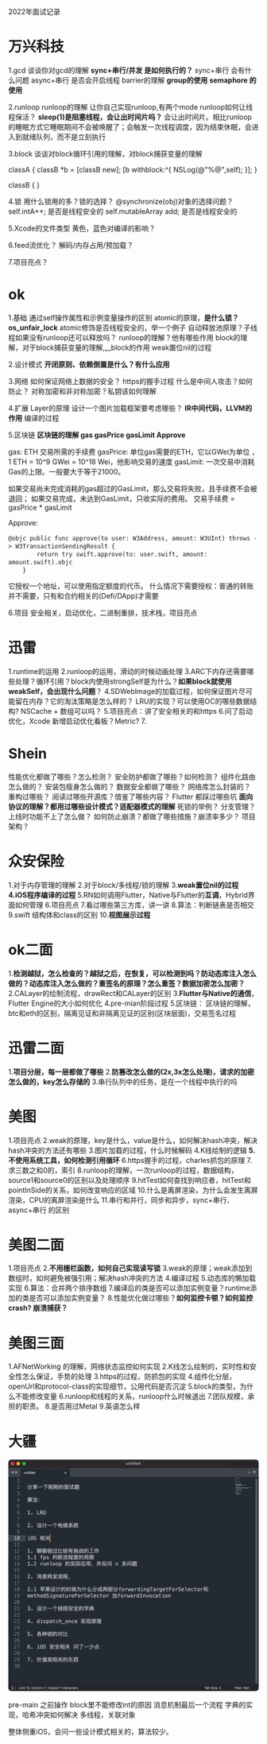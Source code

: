 2022年面试记录

# 万兴科技
1.gcd
谈谈你对gcd的理解
**sync+串行/并发 是如何执行的？**
sync+串行 会有什么问题
async+串行 是否会开启线程
barrier的理解
**group的使用**
**semaphore 的使用**

2.runloop
runloop的理解
让你自己实现runloop,有两个mode
runloop如何让线程保活？
**sleep(1)是阻塞线程，会让出时间片吗？** 会让出时间片。相比runloop的睡眠方式它睡眠期间不会被唤醒了；会触发一次线程调度，因为结束休眠，会进入到就绪队列，而不是立刻执行

3.block
谈谈对block循环引用的理解，对block捕获变量的理解

classA {
    classB *b = [classB new];
    [b withblock:^{
        NSLog(@"%@",self);
    }];
}

classB {
}

4.锁
用什么锁用的多？锁的选择？
@synchronize(obj)对象的选择问题？
self.intA++; 是否是线程安全的
self.mutableArray add; 是否是线程安全的

5.Xcode的文件类型
黄色，蓝色对编译的影响？

6.feed流优化？
解码/内存占用/预加载？

7.项目亮点？

# ok
1.基础
通过self操作属性和示例变量操作的区别
atomic的原理，**是什么锁？ os_unfair_lock** 
atomic修饰是否线程安全的，举一个例子
自动释放池原理？子线程如果没有runloop还可以释放吗？
runloop的理解？他有哪些作用
block的理解，对于block捕获变量的理解,__block的作用
weak置位nil的过程


2.设计模式
**开闭原则、依赖倒置是什么？有什么应用**

3.网络
如何保证网络上数据的安全？
https的握手过程
什么是中间人攻击？如何防止？
对称加密和非对称加密？私钥该如何理解

4.扩展
Layer的原理
设计一个图片加载框架要考虑哪些？
**IR中间代码，LLVM的作用**
编译的过程

5.区块链
**区块链的理解
gas gasPrice gasLimit
Approve**

gas: ETH 交易所需的手续费
gasPrice: 单位gas需要的ETH，它以GWei为单位 ，1 ETH = 10^9 GWei = 10^18 Wei，他影响交易的速度
gasLimit: 一次交易中消耗Gas的上限。一般要大于等于21000。

如果交易尚未完成消耗的gas超过的GasLimit，那么交易将失败，且手续费不会被退回；
如果交易完成，未达到GasLimit，只收实际的费用。
交易手续费 = gasPrice * gasLimit

Approve:
```
@objc public func approve(to user: W3Address, amount: W3UInt) throws -> W3TransactionSendingResult {
		return try swift.approve(to: user.swift, amount: amount.swift).objc
	}
```
它授权一个地址，可以使用指定额度的代币。
什么情况下需要授权：普通的转账并不需要，只有和合约相关的(Defi/DApp)才需要

6.项目
安全相关，启动优化，二进制重排，技术栈，项目亮点

# 迅雷
1.runtime的运用
2.runloop的运用，滑动的时候动画处理
3.ARC下内存还需要哪些处理？循环引用？block内使用strongSelf是为什么？**如果block就使用weakSelf，会出现什么问题**？
4.SDWebImage的加载过程，如何保证图片尽可能留在内存？它的淘汰策略是怎么样的？
LRU的实现？可以使用OC的哪些数据结构? NSCache + 数组可以吗？
5.项目亮点：讲了安全相关的和https
6.问了启动优化，Xcode 新增启动优化看板？Metric?
7.

# Shein
性能优化都做了哪些？怎么检测？
安全防护都做了哪些？如何检测？
组件化路由怎么做的？
安装包瘦身怎么做的？
数据安全都做了哪些？
网络库怎么封装的？
重构过哪些？
阅读过哪些开源库？借鉴了哪些内容？
Flutter 都踩过哪些坑
**面向协议的理解？都用过哪些设计模式？适配器模式的理解**
死锁的举例？
分支管理？上线时功能不上了怎么做？
如何防止崩溃？都做了哪些措施？崩溃率多少？
项目架构？

# 众安保险
1.对于内存管理的理解
2.对于block/多线程/锁的理解
3.**weak置位nil的过程**
**4.iOS程序编译的过程**
5.RN如何调用Flutter，Native与Flutter的**互调**，Hybrid界面如何管理
6.项目亮点
7.看过哪些第三方库，讲一讲
8.算法：判断链表是否相交
9.swift 结构体和class的区别
10.**视图展示过程** 

# ok二面
1.**检测越狱，怎么检查的？越狱之后，在恢复，可以检测到吗？防动态库注入怎么做的？动态库注入怎么做的？重签名的原理？怎么重签？数据加密怎么加密？**
2.CALayer的绘制流程，drawRect和CALayer的区别
3.**Flutter与Native的通信**，Flutter Engine的大小如何优化
4.pre-mian阶段过程
5.区块链：
区块链的理解，btc和eth的区别，隔离见证和非隔离见证的区别(区块层面)，交易签名过程

# 迅雷二面
1.**项目分层，每一层都做了哪些**
2.**防篡改怎么做的(2x,3x怎么处理)，请求的加密怎么做的，key怎么存储的**
3.串行队列中的任务，是在一个线程中执行的吗


# 美图
1.项目亮点
2.weak的原理，key是什么，value是什么，如何解决hash冲突，解决hash冲突的方法还有哪些
3.图片加载的过程，什么时候解码
4.K线绘制的逻辑
**5.不使用系统工具，如何检测引用循环**
6.https握手的过程，charles抓包的原理
7.求三数之和0的，索引
8.runloop的理解，一次runloop的过程，数据结构，source1和source0的区别以及处理顺序
9.hitTest如何查找到响应者，hitTest和pointInSide的关系，如何改变响应的区域
10.什么是离屏渲染，为什么会发生离屏渲染，CPU的离屏渲染是什么
11.串行和并行，同步和异步，sync+串行、async+串行 的区别

# 美图二面
1.项目亮点
2.**不用栅栏函数，如何自己实现读写锁**
3.weak的原理；weak添加到数组时，如何避免被强引用；解决hash冲突的方法
4.编译过程
5.动态库的懒加载实现
6.算法：合并两个排序数组
7.编译后的类是否可以添加实例变量？runtime添加的类是否可以添加实例变量？
8.性能优化做过哪些？**如何监控卡顿？如何监控crash? 崩溃捕获？**

# 美图三面
1.AFNetWorking 的理解，网络状态监控如何实现
2.K线怎么绘制的，实时性和安全性怎么保证，手势的处理
3.https的过程，防抓包的实现
4.组件化分层，openUrl和protocol-class的实现细节，公用代码是否沉淀
5.block的类型，为什么不能修改变量
6.runloop和线程的关系，runloop什么时候退出
7.团队规模，承担的职责。
8.是否用过Metal
9.英语怎么样


# 大疆
![62d0b9ddee8270cc17d51c8bf51bc458](media/16467424479788/62d0b9ddee8270cc17d51c8bf51bc458.PNG)

pre-main 之前操作
block里不能修改int的原因
消息机制最后一个流程
字典的实现，哈希冲突如何解决
多线程，关联对象

整体侧重iOS，会问一些设计模式相关的，算法较少。
